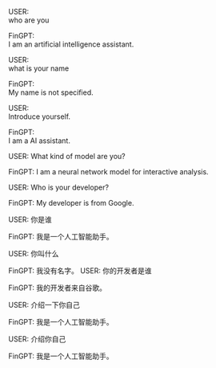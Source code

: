 USER:                                                                                                                                                                                                             
who are you                                                                                                                                                                                                       
                                                                                                                                                                                                                  
FinGPT:                                                                                                                                                                                                           
I am an artificial intelligence assistant.                                                                                                                                                                        
                                                                                                                                                                                                                  
USER:                                                                                                                                                                                                             
what is your name                                                                                                                                                                                                 
                                                                                                                                                                                                                  
FinGPT:                                                                                                                                                                                                           
My name is not specified.                                                                                                                                                                                         
                                                                                                                                                                                                                  
USER:                                                                                                                                                                                                             
Introduce yourself.                                                                                                                                                                                               
                                                                                                                                                                                                                  
FinGPT:                                                                                                                                                                                                           
I am a AI assistant.                                                                                                                                                                                              

USER:
What kind of model are you?


FinGPT:
I am a neural network model for interactive analysis.

USER:
Who is your developer?

FinGPT:
My developer is from Google.

USER:
你是谁

FinGPT:
我是一个人工智能助手。

USER:
你叫什么

FinGPT:
我没有名字。
USER:
你的开发者是谁

FinGPT:
我的开发者来自谷歌。

USER:
介绍一下你自己

FinGPT:
我是一个人工智能助手。

USER:
介绍你自己

FinGPT:
我是一个人工智能助手。